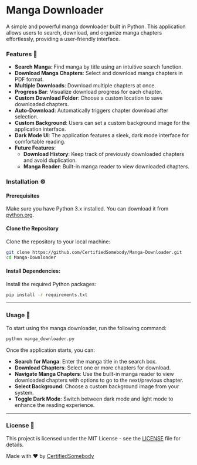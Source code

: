 
# Manga Downloader

A simple and powerful manga downloader built in Python. This application allows users to search, download, and organize manga chapters effortlessly, providing a user-friendly interface.

### Features 🎯
- **Search Manga**: Find manga by title using an intuitive search function.
- **Download Manga Chapters**: Select and download manga chapters in PDF format.
- **Multiple Downloads**: Download multiple chapters at once.
- **Progress Bar**: Visualize download progress for each chapter.
- **Custom Download Folder**: Choose a custom location to save downloaded chapters.
- **Auto-Download**: Automatically triggers chapter download after selection.
- **Custom Background**: Users can set a custom background image for the application interface.
- **Dark Mode UI**: The application features a sleek, dark mode interface for comfortable reading.
- **Future Features**:
  - **Download History**: Keep track of previously downloaded chapters and avoid duplication.
  - **Manga Reader**: Built-in manga reader to view downloaded chapters.

### Installation ⚙️

#### Prerequisites
Make sure you have Python 3.x installed. You can download it from [python.org](https://www.python.org/downloads/).

#### Clone the Repository
Clone the repository to your local machine:

```bash
git clone https://github.com/CertifiedSomebody/Manga-Downloader.git
cd Manga-Downloader
```

#### Install Dependencies:
Install the required Python packages:

```bash
pip install -r requirements.txt
```

---

### Usage 🚀

To start using the manga downloader, run the following command:

```bash
python manga_downloader.py
```

Once the application starts, you can:

- **Search for Manga**: Enter the manga title in the search box.
- **Download Chapters**: Select one or more chapters for download.
- **Navigate Manga Chapters**: Use the built-in manga reader to view downloaded chapters with options to go to the next/previous chapter.
- **Select Background**: Choose a custom background image from your system.
- **Toggle Dark Mode**: Switch between dark mode and light mode to enhance the reading experience.

---

### License 📜

This project is licensed under the MIT License - see the [LICENSE](LICENSE) file for details.

Made with ❤️ by [CertifiedSomebody](https://github.com/CertifiedSomebody)


